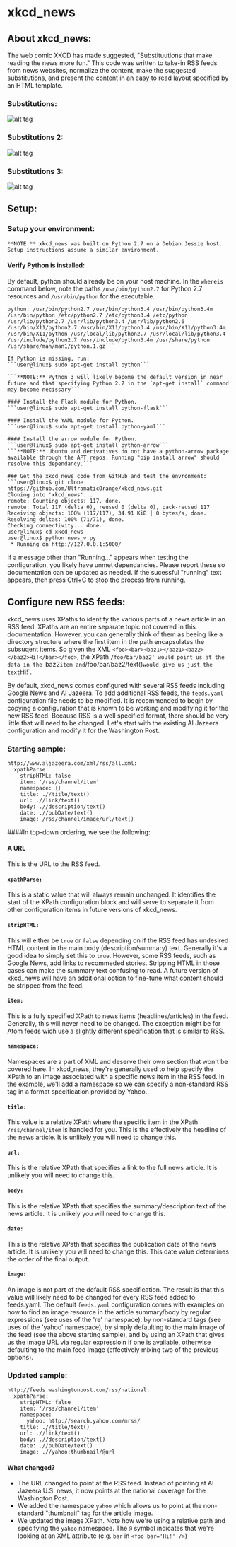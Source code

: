 # xkcd_news
## About xkcd_news:
The web comic XKCD has made suggested, "Substituutions that make reading the news more fun." This code was written to take-in RSS feeds from news websites, normalize the content, make the suggested substitutions, and present the content in an easy to read layout specified by an HTML template.

### Substitutions:
![alt tag](http://imgs.xkcd.com/comics/substitutions.png)

### Substitutions 2:
![alt tag](http://imgs.xkcd.com/comics/substitutions_2.png)

### Substitutions 3:
![alt tag](http://imgs.xkcd.com/comics/substitutions_3.png)

## Setup:
### Setup your environment:
```**NOTE:** xkcd_news was built on Python 2.7 on a Debian Jessie host. Setup instructions assume a similar environment.```
#### Verify Python is installed:
By default, python should already be on your host machine. In the `whereis` command below, note the paths `/usr/bin/python2.7` for Python 2.7 resources and `/usr/bin/python` for the executable.
```user@linux$ whereis python
python: /usr/bin/python2.7 /usr/bin/python3.4 /usr/bin/python3.4m /usr/bin/python /etc/python2.7 /etc/python3.4 /etc/python /usr/lib/python2.7 /usr/lib/python3.4 /usr/lib/python2.6 /usr/bin/X11/python2.7 /usr/bin/X11/python3.4 /usr/bin/X11/python3.4m /usr/bin/X11/python /usr/local/lib/python2.7 /usr/local/lib/python3.4 /usr/include/python2.7 /usr/include/python3.4m /usr/share/python /usr/share/man/man1/python.1.gz```

If Python is missing, run:
```user@linux$ sudo apt-get install python```

```**NOTE:** Python 3 will likely become the default version in near future and that specifying Python 2.7 in the `apt-get install` command may become necissary```

#### Install the Flask module for Python.
```user@linux$ sudo apt-get install python-flask```

#### Install the YAML module for Python.
```user@linux$ sudo apt-get install python-yaml```

#### Install the arrow module for Python.
```user@linux$ sudo apt-get install python-arrow```
```**NOTE:** Ubuntu and derivatives do not have a python-arrow package available through the APT repos. Running "pip install arrow" should resolve this dependancy.```

### Get the xkcd_news code from GitHub and test the envronment:
```user@linux$ git clone https://github.com/UltramaticOrange/xkcd_news.git
Cloning into 'xkcd_news'...
remote: Counting objects: 117, done.
remote: Total 117 (delta 0), reused 0 (delta 0), pack-reused 117
Receiving objects: 100% (117/117), 34.91 KiB | 0 bytes/s, done.
Resolving deltas: 100% (71/71), done.
Checking connectivity... done.
user@linux$ cd xkcd_news
user@linux$ python news_v.py
 * Running on http://127.0.0.1:5000/
```

If a message other than "Running..." appears when testing the configuration, you likely have unmet dependancies. Please report these so documentation can be updated as needed.
If the sucessful "running" text appears, then press Ctrl+C to stop the process from running.

## Configure new RSS feeds:
xkcd_news uses XPaths to identify the various parts of a news article in an RSS feed. XPaths are an entire separate topic not covered in this documentation. However, you can generally think of them as beeing like a directory structure where the first item in the path encapsulates the subsuqent items. So given the XML `<foo><bar><baz1></baz1><baz2></baz2>Hi!</bar></foo>`, the XPath `/foo/bar/baz2' would point us at the data in the `baz2` item and `/foo/bar/baz2/text()` would give us just the text `Hi!`.

By default, xkcd_news comes configured with several RSS feeds including Google News and Al Jazeera. To add additional RSS feeds, the `feeds.yaml` configuration file needs to be modified. It is recommended to begin by copying a configuration that is known to be working and modifying it for the new RSS feed. Because RSS is a well specified format, there should be very little that will need to be changed. Let's start with the existing Al Jazeera configuration and modify it for the Washington Post.

### Starting sample:
```
http://www.aljazeera.com/xml/rss/all.xml:
  xpathParse:
    stripHTML: false
    item: '/rss/channel/item'
    namespace: {}
    title: .//title/text()
    url: .//link/text()
    body: .//description/text()
    date: .//pubDate/text()
    image: /rss/channel/image/url/text()
```

####In top-down ordering, we see the following:
#### A URL
   This is the URL to the RSS feed.

#### `xpathParse:`
  This is a static value that will always remain unchanged. It identifies the start of the XPath configuration block and will serve to separate it from other configuration items in future versions of xkcd_news.

#### `stripHTML:`
  This will either be `true` or `false` depending on if the RSS feed has undesired HTML content in the main body (description/summary) text. Generally it's a good idea to simply set this to `true`. However, some RSS feeds, such as Google News, add links to recommeded stories. Stripping HTML in those cases can make the summary text confusing to read. A future version of xkcd_news will have an additional option to fine-tune what content should be stripped from the feed.

#### `item:` 
  This is a fully specified XPath to news items (headlines/articles) in the feed. Generally, this will never need to be changed. The exception might be for Atom feeds wich use a slightly different specification that is similar to RSS.

#### `namespace:` 
 Namespaces are a part of XML and deserve their own section that won't be covered here. In xkcd_news, they're generally used to help specify the XPath to an image associated with a specific news item in the RSS feed. In the example, we'll add a namespace so we can specify a non-standard RSS tag in a format specification provided by Yahoo.

#### `title:`
  This value is a relative XPath where the specific item in the XPath `/rss/channel/item` is handled for you. This is the effectively the headline of the news article. It is unlikely you will need to change this.

#### `url:`
  This is the relative XPath that specifies a link to the full news article. It is unlikely you will need to change this.

#### `body:`
  This is the relative XPath that specifies the summary/description text of the news article. It is unlikely you will need to change this.

#### `date:`
  This is the relative XPath that specifies the publication date of the news article. It is unlikely you will need to change this. This date value determines the order of the final output. 

#### `image:`
  An image is not part of the default RSS specification. The result is that this value will likely need to be changed for every RSS feed added to feeds.yaml. The default `feeds.yaml` configuration comes with examples on how to find an image resource in the article summary/body by regular expressions (see uses of the 're' namespace), by non-standard tags (see uses of the 'yahoo' namespace), by simply defaulting to the main image of the feed (see the above starting sample), and by using an XPath that gives us the image URL via regular expressioin if one is available, otherwise defaulting to the main feed image (effectively mixing two of the previous options).

### Updated sample:
```
http://feeds.washingtonpost.com/rss/national:
  xpathParse:
    stripHTML: false
    item: '/rss/channel/item'
    namespace: 
      yahoo: http://search.yahoo.com/mrss/
    title: .//title/text()
    url: .//link/text()
    body: .//description/text()
    date: .//pubDate/text()
    image: .//yahoo:thumbnail/@url
```

#### What changed?
- The URL changed to point at the RSS feed. Instead of pointing at Al Jazeera U.S. news, it now points at the national coverage for the Washington Post.
- We added the namespace `yahoo` which allows us to point at the non-standard "thumbnail" tag for the article image.
- We updated the image XPath. Note how we're using a relative path and specifying the `yahoo` namespace. The `@` symbol indicates that we're looking at an XML attribute (e.g. `bar` in `<foo bar='Hi!' />`)
